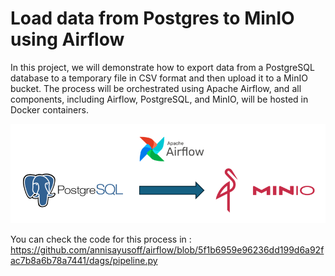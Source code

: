 # Load data from Postgres to MinIO using Airflow

In this project, we will demonstrate how to export data from a PostgreSQL database to a temporary file in CSV format and then upload it to a MinIO bucket. The process will be orchestrated using Apache Airflow, and all components, including Airflow, PostgreSQL, and MinIO, will be hosted in Docker containers.

![alt text](https://github.com/annisayusoff/airflow/blob/efccd5e376c1a0da1620fc980dbd4d0b187f75cd/data%20flow.png?raw=true)

You can check the code for this process in :
https://github.com/annisayusoff/airflow/blob/5f1b6959e96236dd199d6a92fac7b8a6b78a7441/dags/pipeline.py
